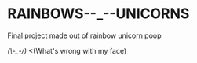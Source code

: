 # RAINBOWS--_--UNICORNS
Final project made out of rainbow unicorn poop

*(\\-_-/)* <(What's wrong with my face)
